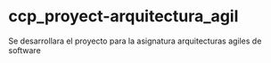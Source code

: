 # ccp_proyect-arquitectura_agil
Se desarrollara el proyecto para la asignatura arquitecturas agiles de software
